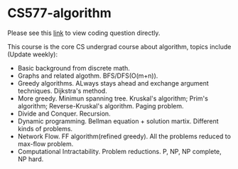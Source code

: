 # CS577-algorithm

Please see this [link](https://oliverxuzy.github.io/cs577) to view coding question directly.

This course is the core CS undergrad course about algorithm, topics include (Update weekly):
- Basic background from discrete math.
- Graphs and related algothm. BFS/DFS(O(m+n)).
- Greedy algorithms. ALways stays ahead and exchange argument techniques. Dijkstra's method.
- More greedy. Minimun spanning tree. Kruskal's algorithm; Prim's algorithm; Reverse-Kruskal's algorithm. Paging problem.
- Divide and Conquer. Recursion.
- Dynamic programming. Bellman equation + solution martix. Different kinds of problems.
- Network Flow. FF algorithm(refined greedy). All the problems reduced to max-flow problem.
- Computational Intractability. Problem reductions. P, NP, NP complete, NP hard.
